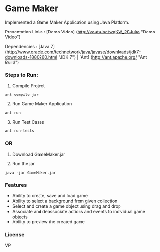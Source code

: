 # Game Maker

Implemented a Game Maker Application using Java Platform.

Presentation Links : [Demo Video] (http://youtu.be/wqKW_2SJuko "Demo Video")

Dependencies : [Java 7] (http://www.oracle.com/technetwork/java/javase/downloads/jdk7-downloads-1880260.html "JDK 7") | [Ant] (http://ant.apache.org/ "Ant Build")

### Steps to Run:

1) Compile Project
```
ant compile jar
```

2) Run Game Maker Application
```
ant run
```

3) Run Test Cases
```
ant run-tests
```

### OR

1) Download GameMaker.jar

2) Run the jar
```
java -jar GameMaker.jar
```


### Features

- Ability to create, save and load game
- Ability to select a background from given collection
- Select and create a game object using drag and drop
- Associate and deassociate actions and events to individual game objects
- Ability to preview the created game

### License

VP